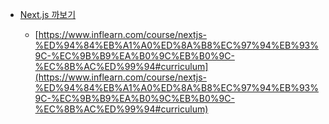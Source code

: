 - [Next.js 까보기](https://www.youtube.com/watch?v=EwY6hbAxdV8&list=PLpq56DBY9U2AyFtF0ajuFZX3IGgDIXgcb&index=1)

  - [https://www.inflearn.com/course/nextjs-%ED%94%84%EB%A1%A0%ED%8A%B8%EC%97%94%EB%93%9C-%EC%9B%B9%EA%B0%9C%EB%B0%9C-%EC%8B%AC%ED%99%94#curriculum](https://www.inflearn.com/course/nextjs-%ED%94%84%EB%A1%A0%ED%8A%B8%EC%97%94%EB%93%9C-%EC%9B%B9%EA%B0%9C%EB%B0%9C-%EC%8B%AC%ED%99%94#curriculum)
